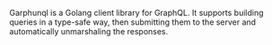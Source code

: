 Garphunql is a Golang client library for GraphQL.  It supports building queries in a type-safe way,
then submitting them to the server and automatically unmarshaling the responses.
